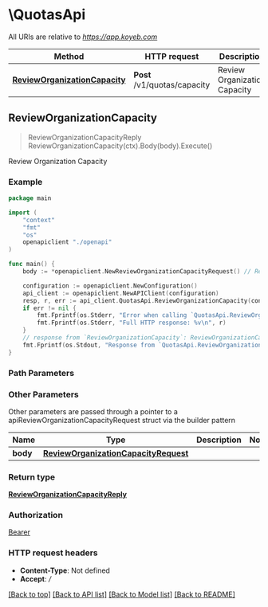 # \QuotasApi

All URIs are relative to *https://app.koyeb.com*

Method | HTTP request | Description
------------- | ------------- | -------------
[**ReviewOrganizationCapacity**](QuotasApi.md#ReviewOrganizationCapacity) | **Post** /v1/quotas/capacity | Review Organization Capacity



## ReviewOrganizationCapacity

> ReviewOrganizationCapacityReply ReviewOrganizationCapacity(ctx).Body(body).Execute()

Review Organization Capacity

### Example

```go
package main

import (
    "context"
    "fmt"
    "os"
    openapiclient "./openapi"
)

func main() {
    body := *openapiclient.NewReviewOrganizationCapacityRequest() // ReviewOrganizationCapacityRequest | 

    configuration := openapiclient.NewConfiguration()
    api_client := openapiclient.NewAPIClient(configuration)
    resp, r, err := api_client.QuotasApi.ReviewOrganizationCapacity(context.Background()).Body(body).Execute()
    if err != nil {
        fmt.Fprintf(os.Stderr, "Error when calling `QuotasApi.ReviewOrganizationCapacity``: %v\n", err)
        fmt.Fprintf(os.Stderr, "Full HTTP response: %v\n", r)
    }
    // response from `ReviewOrganizationCapacity`: ReviewOrganizationCapacityReply
    fmt.Fprintf(os.Stdout, "Response from `QuotasApi.ReviewOrganizationCapacity`: %v\n", resp)
}
```

### Path Parameters



### Other Parameters

Other parameters are passed through a pointer to a apiReviewOrganizationCapacityRequest struct via the builder pattern


Name | Type | Description  | Notes
------------- | ------------- | ------------- | -------------
 **body** | [**ReviewOrganizationCapacityRequest**](ReviewOrganizationCapacityRequest.md) |  | 

### Return type

[**ReviewOrganizationCapacityReply**](ReviewOrganizationCapacityReply.md)

### Authorization

[Bearer](../README.md#Bearer)

### HTTP request headers

- **Content-Type**: Not defined
- **Accept**: */*

[[Back to top]](#) [[Back to API list]](../README.md#documentation-for-api-endpoints)
[[Back to Model list]](../README.md#documentation-for-models)
[[Back to README]](../README.md)

